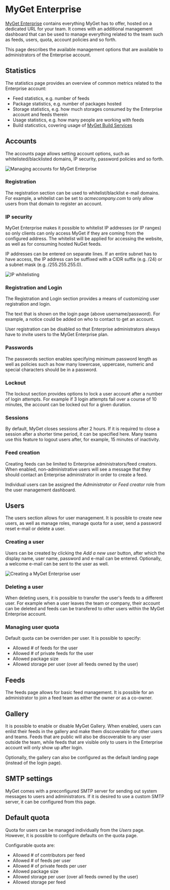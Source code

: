 # MyGet Enterprise

[MyGet Enterprise](http://www.myget.org/enterprise) contains everything MyGet has to offer, hosted on a dedicated URL for your team. It comes with an additional management dashboard that can be used to manage everything related to the team such as feeds, users, quota, account policies and so forth.

This page describes the available management options that are available to administrators of the Enterprise account.

## Statistics

The statistics page provides an overview of common metrics related to the Enterprise account:

* Feed statistics, e.g. number of feeds
* Package statistics, e.g. number of packages hosted
* Storage statistics, e.g. how much storages consumed by the Enterprise account and feeds therein
* Usage statistics, e.g. how many people are working with feeds
* Build staticstics, covering usage of [MyGet Build Services](Build-Services)

## Accounts

The accounts page allows setting account options, such as whitelisted/blacklisted domains, IP security, password policies and so forth.

![Managing accounts for MyGet Enterprise](Images/enterprise_account_management.png)

### Registration

The registration section can be used to whitelist/blacklist e-mail domains. For example, a whitelist can be set to _acmecompany.com_ to only allow users from that domain to register an account.

### IP security

MyGet Enterprise makes it possible to whitelist IP addresses (or IP ranges) so only clients can only access MyGet if they are coming from the configured address. The whitelist will be applied for accessing the website, as well as for consuming hosted NuGet feeds.

IP addresses can be entered on separate lines. If an entire subnet has to have access, the IP address can be suffixed with a CIDR suffix (e.g. /24) or a subnet mask (e.g. /255.255.255.0).

![IP whitelisting](Images\IP-security.png)

### Registration and Login

The Registration and Login section provides a means of customizing user registration and login.

The text that is shown on the login page (above username/password). For example, a notice could be added on who to contact to get an account.

User registration can be disabled so that Enterprise administrators always have to invite users to the MyGet Enterprise plan.

### Passwords

The passwords section enables specifying minimum password length as well as policies such as how many lowercase, uppercase, numeric and special characters should be in a password.

### Lockout

The lockout section provides options to lock a user account after a number of login attempts. For example if 3 login attempts fail over a course of 10 minutes, the account can be locked out for a given duration.

### Sessions

By default, MyGet closes sessions after 2 hours. If it is required to close a session after a shorter time period, it can be specified here. Many teams use this feature to logout users after, for example, 15 minutes of inactivity.

### Feed creation

Creating feeds can be limited to Enterprise administrators/feed creators. When enabled, non-administrative users will see a message that they should contact an Enterprise administrator in order to create a feed.

Individual users can be assigned the *Administrator* or *Feed creator* role from the user management dashboard.

## Users

The users section allows for user management. It is possible to create new users, as well as manage roles, manage quota for a user, send a password reset e-mail or delete a user.

### Creating a user

Users can be created by clicking the _Add a new user_ button, after which the display name, user name, password and e-mail can be entered. Optionally, a welcome e-mail can be sent to the user as well.

![Creating a MyGet Enterprise user](Images/add_user.png)

### Deleting a user

When deleting users, it is possible to transfer the user's feeds to a different user. For example when a user leaves the team or company, their account can be deleted and feeds can be transfered to other users within the MyGet Enterprise account.

### Managing user quota

Default quota can be overriden per user. It is possible to specify:

* Allowed # of feeds for the user
* Allowed # of private feeds for the user
* Allowed package size
* Allowed storage per user (over all feeds owned by the user)

## Feeds

The feeds page allows for basic feed management. It is possible for an administrator to join a feed team as either the owner or as a co-owner.

## Gallery

It is possible to enable or disable MyGet Gallery. When enabled, users can enlist their feeds in the gallery and make them discoverable for other users and teams. Feeds that are public will also be discoverable to any user outside the team, while feeds that are visible only to users in the Enterprise account will only show up after login.

Optionally, the gallery can also be configured as the default landing page (instead of the login page).

## SMTP settings

MyGet comes with a preconfigured SMTP server for sending out system messages to users and administrators. If it is desired to use a custom SMTP server, it can be configured from this page.

## Default quota

Quota for users can be managed individually from the _Users_ page. However, it is possible to configure defaults on the quota page.

Configurable quota are:

* Allowed # of contributors per feed
* Allowed # of feeds per user
* Allowed # of private feeds per user
* Allowed package size
* Allowed storage per user (over all feeds owned by the user)
* Allowed storage per feed
